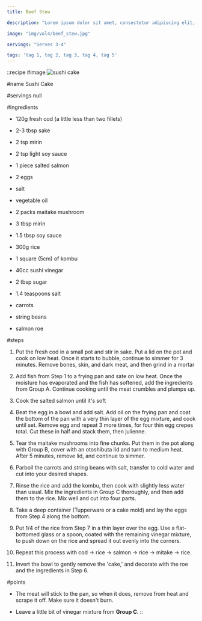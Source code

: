 ```yaml
---
title: Beef Stew

description: "Lorem ipsum dolor sit amet, consectetur adipiscing elit, sed do eiusmod tempor incididunt ut labore et dolore magna aliqua. Tincidunt eget nullam non nisi est sit amet facilisis."

image: "img/vol4/beef_stew.jpg"

servings: "Serves 3-4"

tags: 'tag 1, tag 2, tag 3, tag 4, tag 5'
---
```


::recipe
#image
![sushi cake](/img/vol5/sushi_cake.jpg)

#name
Sushi Cake

#servings
null

#ingredients
- 120g fresh cod (a little less than two fillets)
- 2-3 tbsp sake

- 2 tsp mirin
- 2 tsp light soy sauce
- 1 piece salted salmon
- 2 eggs
- salt
- vegetable oil
- 2 packs maitake mushroom

- 3 tbsp mirin
- 1.5 tbsp soy sauce
- 300g rice
- 1 square (5cm) of kombu

- 40cc sushi vinegar
- 2 tbsp sugar
- 1.4 teaspoons salt
- carrots
- string beans
- salmon roe
        
#steps
1. Put the fresh cod in a small pot and stir in sake. Put a lid on the pot and cook on low heat. Once it starts to bubble, continue to simmer for 3 minutes. Remove bones, skin, and dark meat, and then grind in a mortar

2. Add fish from Step 1 to a frying pan and sate on low heat. Once the moisture has evaporated and the fish has softened, add the ingredients from Group A. Continue cooking until the meat crumbles and plumps up.

3. Cook the salted salmon until it's soft

4. Beat the egg in a bowl and add salt. Add oil on the frying pan and coat the bottom of the pan with a very thin layer of the egg mixture, and cook until set. Remove egg and repeat 3 more times, for four thin egg crepes total. Cut these in half and stack them, then julienne.

5. Tear the maitake mushrooms into fine chunks. Put them in the pot along with Group B, cover with an otoshibuta lid and turn to medium heat. After 5 minutes, remove lid, and continue to simmer.

6. Parboil the carrots and string beans with salt, transfer to cold water and cut into your desired shapes.

7. Rinse the rice and add the kombu, then cook with slightly less water than usual. Mix the ingredients in Group C thoroughly, and then add them to the rice. Mix well and cut into four parts.

8. Take a deep container (Tupperware or a cake mold) and lay the eggs from Step 4 along the bottom.

9. Put 1/4 of the rice from Step 7 in a thin layer over the egg. Use a flat-bottomed glass or a spoon, coated with the remaining vinegar mixture, to push down on the rice and spread it out evenly into the corners.

10. Repeat this process with cod → rice → salmon → rice → mitake → rice.

11. Invert the bowl to gently remove the 'cake,' and decorate with the roe and the ingredients in Step 6.
            
#points
- The meat will stick to the pan, so when it does, remove from heat and scrape it off. Make sure it doesn't burn.

- Leave a little bit of vinegar mixture from **Group C**.
::